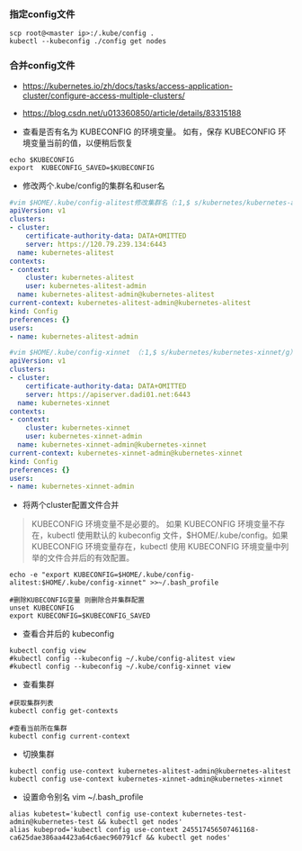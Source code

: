 ### 指定config文件
```
scp root@<master ip>:/.kube/config .
kubectl --kubeconfig ./config get nodes
```

### 合并config文件
* https://kubernetes.io/zh/docs/tasks/access-application-cluster/configure-access-multiple-clusters/
* https://blog.csdn.net/u013360850/article/details/83315188

* 查看是否有名为 KUBECONFIG 的环境变量。 如有，保存 KUBECONFIG 环境变量当前的值，以便稍后恢复
```
echo $KUBECONFIG
export  KUBECONFIG_SAVED=$KUBECONFIG
```

* 修改两个.kube/config的集群名和user名
```yml
#vim $HOME/.kube/config-alitest修改集群名（:1,$ s/kubernetes/kubernetes-alitest/g）
apiVersion: v1
clusters:
- cluster:
    certificate-authority-data: DATA+OMITTED
    server: https://120.79.239.134:6443
  name: kubernetes-alitest
contexts:
- context:
    cluster: kubernetes-alitest
    user: kubernetes-alitest-admin
  name: kubernetes-alitest-admin@kubernetes-alitest
current-context: kubernetes-alitest-admin@kubernetes-alitest
kind: Config
preferences: {}
users:
- name: kubernetes-alitest-admin

#vim $HOME/.kube/config-xinnet （:1,$ s/kubernetes/kubernetes-xinnet/g）  
apiVersion: v1
clusters:
- cluster:
    certificate-authority-data: DATA+OMITTED
    server: https://apiserver.dadi01.net:6443
  name: kubernetes-xinnet
contexts:
- context:
    cluster: kubernetes-xinnet
    user: kubernetes-xinnet-admin
  name: kubernetes-xinnet-admin@kubernetes-xinnet
current-context: kubernetes-xinnet-admin@kubernetes-xinnet
kind: Config
preferences: {}
users:
- name: kubernetes-xinnet-admin
```
* 将两个cluster配置文件合并
>KUBECONFIG 环境变量不是必要的。 如果 KUBECONFIG 环境变量不存在，kubectl 使用默认的 kubeconfig 文件，$HOME/.kube/config。如果 KUBECONFIG 环境变量存在，kubectl 使用 KUBECONFIG 环境变量中列举的文件合并后的有效配置。
```
echo -e "export KUBECONFIG=$HOME/.kube/config-alitest:$HOME/.kube/config-xinnet" >>~/.bash_profile

#删除KUBECONFIG变量 则删除合并集群配置
unset KUBECONFIG
export KUBECONFIG=$KUBECONFIG_SAVED

```

* 查看合并后的 kubeconfig
```
kubectl config view
#kubectl config --kubeconfig ~/.kube/config-alitest view
#kubectl config --kubeconfig ~/.kube/config-xinnet view
```

* 查看集群
```
#获取集群列表
kubectl config get-contexts

#查看当前所在集群
kubectl config current-context
```

* 切换集群
```
kubectl config use-context kubernetes-alitest-admin@kubernetes-alitest
kubectl config use-context kubernetes-xinnet-admin@kubernetes-xinnet
```

* 设置命令别名
vim ~/.bash_profile
```
alias kubetest='kubectl config use-context kubernetes-test-admin@kubernetes-test && kubectl get nodes'
alias kubeprod='kubectl config use-context 245517456507461168-ca625dae386aa4423a64c6aec960791cf && kubectl get nodes'
```